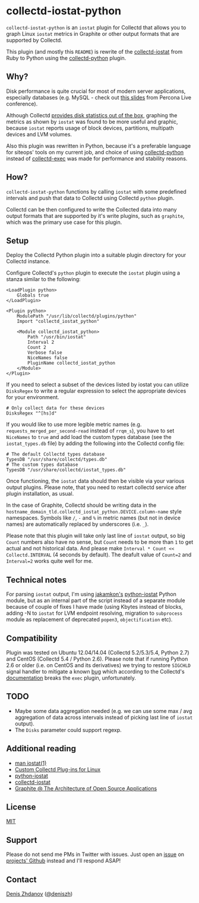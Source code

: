 collectd-iostat-python
======================

`collectd-iostat-python` is an `iostat` plugin for Collectd that allows you to
graph Linux `iostat` metrics in Graphite or other output formats that are
supported by Collectd.

This plugin (and mostly this `README`) is rewrite of the
[collectd-iostat](https://github.com/keirans/collectd-iostat) from Ruby to Python
using the
[collectd-python](http://collectd.org/documentation/manpages/collectd-python.5.shtml)
plugin.


Why?
----

Disk performance is quite crucial for most of modern server
applications, especially databases (e.g. MySQL - check out [this
slides](http://www.percona.com/live/mysql-conference-2013/sessions/monitoring-io-performance-using-iostat-and-pt-diskstats)
from Percona Live conference).

Although Collectd [provides disk statistics out of the
box](https://collectd.org/wiki/index.php/Plugin:Disk), graphing the metrics as
shown by `iostat` was found to be more useful and graphic, because `iostat`
reports usage of block devices, partitions, multipath devices and LVM volumes.

Also this plugin was rewritten in Python, because it's a preferable language for
siteops' tools on my current job, and choice of using
[collectd-python](http://collectd.org/documentation/manpages/collectd-python.5.shtml)
instead of
[collectd-exec](https://collectd.org/documentation/manpages/collectd-exec.5.shtml)
was made for performance and stability reasons.


How?
----

`collectd-iostat-python` functions by calling `iostat` with some predefined
intervals and push that data to Collectd using Collectd `python` plugin.

Collectd can be then configured to write the Collected data into many output
formats that are supported by it's write plugins, such as `graphite`, which was
the primary use case for this plugin.


Setup
-----

Deploy the Collectd Python plugin into a suitable plugin directory for your
Collectd instance.

Configure Collectd's `python` plugin to execute the `iostat` plugin using a
stanza similar to the following:


```
<LoadPlugin python>
    Globals true
</LoadPlugin>

<Plugin python>
    ModulePath "/usr/lib/collectd/plugins/python"
    Import "collectd_iostat_python"

    <Module collectd_iostat_python>
        Path "/usr/bin/iostat"
        Interval 2
        Count 2
        Verbose false
        NiceNames false
        PluginName collectd_iostat_python
    </Module>
</Plugin>
```

If you need to select a subset of the devices listed by iostat you can utilize 
`DisksRegex` to write a regular expression to select the appropriate devices for your environment.
```
# Only collect data for these devices
DisksRegex "^[hs]d"
```

If you would like to use more legible metric names (e.g.
`requests_merged_per_second-read` instead of `rrqm_s`), you have to set
`NiceNames` to `true` and add load the custom types database (see the
`iostat_types.db` file) by adding the following into the Collectd config file:

```
# The default Collectd types database
TypesDB "/usr/share/collectd/types.db"
# The custom types database
TypesDB "/usr/share/collectd/iostat_types.db"
```

Once functioning, the `iostat` data should then be visible via your various
output plugins. Please note, that you need to restart collectd service after
plugin installation, as usual.

In the case of Graphite, Collectd should be writing data in the
`hostname_domain_tld.collectd_iostat_python.DEVICE.column-name` style namespaces.
Symbols like `/`, `-` and `%` in metric names (but not in device names) are
automatically replaced by underscores (i.e. `_`).

Please note that this plugin will take only last line of `iostat` output, so big
`Count` numbers also have no sense, but `Count` needs to be more than `1` to get
actual and not historical data. And please make `Interval * Count <<
Collectd.INTERVAL` (4 seconds by default). The deafult value of `Count=2` and
`Interval=2` works quite well for me.


Technical notes
---------------

For parsing `iostat` output, I'm using
[jakamkon's](https://bitbucket.org/jakamkon)
[python-iostat](https://bitbucket.org/jakamkon/python-iostat) Python module, but
as an internal part of the script instead of a separate module because of couple
of fixes I have made (using Kbytes instead of blocks, adding -N to `iostat` for
LVM endpoint resolving, migration to `subprocess` module as replacement of
deprecated `popen3`, `objectification` etc).


Compatibility
-------------

Plugin was tested on Ubuntu 12.04/14.04 (Collectd 5.2/5.3/5.4, Python 2.7) and
CentOS (Collectd 5.4 / Python 2.6). Please note that if running Python 2.6 or
older (i.e. on CentOS and its derivatives) we trying to restore `SIGCHLD` signal
handler to mitigate a known [bug](http://bugs.python.org/issue1731717) which
according to the Collectd's
[documentation](https://collectd.org/documentation/manpages/collectd-python.5.shtml#configuration)
breaks the `exec` plugin, unfortunately.


TODO
----

* Maybe some data aggregation needed (e.g. we can use some max / avg aggregation
of data across intervals instead of picking last line of `iostat` output).
* The `Disks` parameter could support regexp.


Additional reading
------------------

* [man iostat(1)](http://linux.die.net/man/1/iostat)
* [Custom Collectd Plug-ins for Linux](http://support.rightscale.com/12-Guides/RightScale_101/08-Management_Tools/Monitoring_System/Writing_custom_collectd_plugins/Custom_Collectd_Plug-ins_for_Linux)
* [python-iostat](https://bitbucket.org/jakamkon/python-iostat)
* [collectd-iostat](https://github.com/keirans/collectd-iostat)
* [Graphite @ The Architecture of Open Source Applications](http://www.aosabook.org/en/graphite.html)

License
-------

[MIT](http://mit-license.org/)


Support
-------

Please do not send me PMs in Twitter with issues. Just open an [issue](https://github.com/deniszh/collectd-iostat-python/issues) on [projects' Github](https://github.com/deniszh/collectd-iostat-python) instead and I'll respond ASAP!


Contact
-------

[Denis Zhdanov](mailto:denis.zhdanov@gmail.com)
([@deniszh](http://twitter.com/deniszh))
